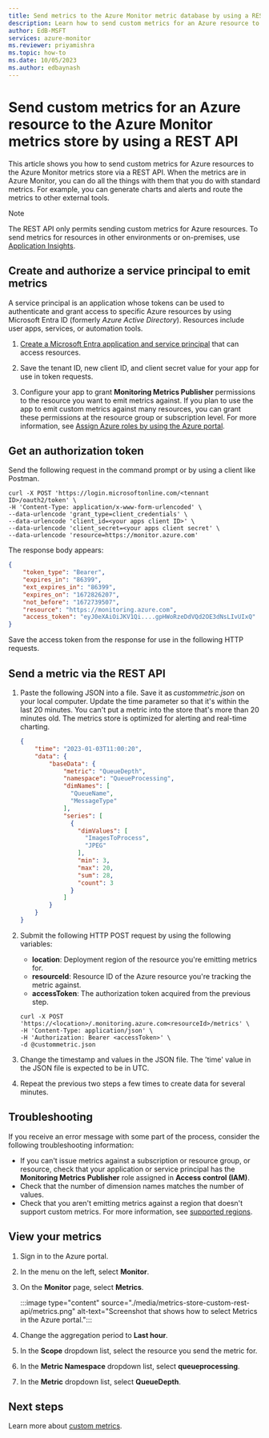 ```yaml
---
title: Send metrics to the Azure Monitor metric database by using a REST API
description: Learn how to send custom metrics for an Azure resource to the Azure Monitor metrics store by using a REST API.
author: EdB-MSFT
services: azure-monitor
ms.reviewer: priyamishra
ms.topic: how-to
ms.date: 10/05/2023
ms.author: edbaynash
---
```

# Send custom metrics for an Azure resource to the Azure Monitor metrics store by using a REST API

This article shows you how to send custom metrics for Azure resources to the Azure Monitor metrics store via a REST API. When the metrics are in Azure Monitor, you can do all the things with them that you do with standard metrics. For example, you can generate charts and alerts and route the metrics to other external tools.

> [!NOTE]
> The REST API only permits sending custom metrics for Azure resources. To send metrics for resources in other environments or on-premises, use [Application Insights](../app/api-custom-events-metrics.md).

## Create and authorize a service principal to emit metrics

A service principal is an application whose tokens can be used to authenticate and grant access to specific Azure resources by using Microsoft Entra ID (formerly _Azure Active Directory_). Resources include user apps, services, or automation tools.

1. [Create a Microsoft Entra application and service principal](../../active-directory/develop/howto-create-service-principal-portal.md) that can access resources.

1. Save the tenant ID, new client ID, and client secret value for your app for use in token requests.

1. Configure your app to grant **Monitoring Metrics Publisher** permissions to the resource you want to emit metrics against. If you plan to use the app to emit custom metrics against many resources, you can grant these permissions at the resource group or subscription level. For more information, see [Assign Azure roles by using the Azure portal](../../role-based-access-control/role-assignments-portal.md).

## Get an authorization token

Send the following request in the command prompt or by using a client like Postman.

```console
curl -X POST 'https://login.microsoftonline.com/<tennant ID>/oauth2/token' \
-H 'Content-Type: application/x-www-form-urlencoded' \
--data-urlencode 'grant_type=client_credentials' \
--data-urlencode 'client_id=<your apps client ID>' \
--data-urlencode 'client_secret=<your apps client secret' \
--data-urlencode 'resource=https://monitor.azure.com'
```

The response body appears:

```JSON
{
    "token_type": "Bearer",
    "expires_in": "86399",
    "ext_expires_in": "86399",
    "expires_on": "1672826207",
    "not_before": "1672739507",
    "resource": "https://monitoring.azure.com",
    "access_token": "eyJ0eXAiOiJKV1Qi....gpHWoRzeDdVQd2OE3dNsLIvUIxQ"
}
```

Save the access token from the response for use in the following HTTP requests.

## Send a metric via the REST API

1. Paste the following JSON into a file. Save it as *custommetric.json* on your local computer. Update the time parameter so that it's within the last 20 minutes. You can't put a metric into the store that's more than 20 minutes old. The metrics store is optimized for alerting and real-time charting.
    
    ```JSON
    { 
        "time": "2023-01-03T11:00:20", 
        "data": { 
            "baseData": { 
                "metric": "QueueDepth", 
                "namespace": "QueueProcessing", 
                "dimNames": [ 
                  "QueueName", 
                  "MessageType" 
                ], 
                "series": [ 
                  { 
                    "dimValues": [ 
                      "ImagesToProcess", 
                      "JPEG" 
                    ], 
                    "min": 3, 
                    "max": 20, 
                    "sum": 28, 
                    "count": 3 
                  } 
                ] 
            } 
        } 
    } 
    ```

1. Submit the following HTTP POST request by using the following variables:
   - **location**: Deployment region of the resource you're emitting metrics for.
   - **resourceId**: Resource ID of the Azure resource you're tracking the metric against.
   - **accessToken**: The authorization token acquired from the previous step.
    
    ```console
    curl -X POST 'https://<location>/.monitoring.azure.com<resourceId>/metrics' \
    -H 'Content-Type: application/json' \
    -H 'Authorization: Bearer <accessToken>' \
    -d @custommetric.json 
    ```

1. Change the timestamp and values in the JSON file. The 'time' value in the JSON file is expected to be in UTC.

1. Repeat the previous two steps a few times to create data for several minutes.

## Troubleshooting

If you receive an error message with some part of the process, consider the following troubleshooting information:

- If you can't issue metrics against a subscription or resource group, or resource, check that your application or service principal has the **Monitoring Metrics Publisher** role assigned in **Access control (IAM)**.
- Check that the number of dimension names matches the number of values.
- Check that you aren't emitting metrics against a region that doesn't support custom metrics. For more information, see [supported regions](./metrics-custom-overview.md#supported-regions).

## View your metrics

1. Sign in to the Azure portal.

1. In the menu on the left, select **Monitor**.

1. On the **Monitor** page, select **Metrics**.

   :::image type="content" source="./media/metrics-store-custom-rest-api/metrics.png" alt-text="Screenshot that shows how to select Metrics in the Azure portal.":::

1. Change the aggregation period to **Last hour**.

1. In the **Scope** dropdown list, select the resource you send the metric for.

1. In the **Metric Namespace** dropdown list, select **queueprocessing**.

1. In the **Metric** dropdown list, select **QueueDepth**.

## Next steps

Learn more about [custom metrics](./metrics-custom-overview.md).
